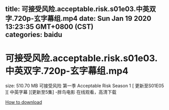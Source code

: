 
title: 可接受风险.acceptable.risk.s01e03.中英双字.720p-玄字幕组.mp4
date: Sun Jan 19 2020 13:23:35 GMT+0800 (CST)    
categories: baidu
---

# 可接受风险.acceptable.risk.s01e03.中英双字.720p-玄字幕组.mp4
size: 510.70 MB
 可接受风险 第一季 Acceptable Risk Season 1 [ 更新至S01E05 ][ 中英字幕 ][更新至5集] -胖鸟电影 在线观看，高清下载
 

[How to download](https://bpcam.bemobtrk.com/go/2ceec3aa-1ca2-46d6-b9ff-aaa5c184517c?jno=442)